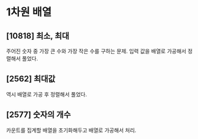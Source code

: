 # 1차원 배열

## [10818] 최소, 최대

주어진 숫자 중 가장 큰 수와 가장 작은 수를 구하는 문제. 입력 값을 배열로 가공해서 정렬해서 풀었다.

## [2562] 최대값

역시 배열로 가공 후 정렬해서 풀었다.

## [2577] 숫자의 개수

카운트를 집계할 배열을 초기화해두고 배열로 가공해서 처리.

